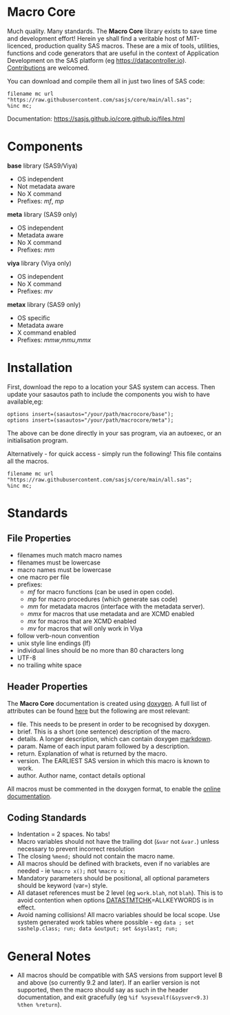 # Macro Core

Much quality. Many standards. The **Macro Core** library exists to save time and development effort! Herein ye shall find a veritable host of MIT-licenced, production quality SAS macros. These are a mix of tools, utilities, functions and code generators that are useful in the context of Application Development on the SAS platform (eg https://datacontroller.io). [Contributions](https://github.com/sasjs/core/blob/master/CONTRIBUTING.md) are welcomed.

You can download and compile them all in just two lines of SAS code:

```sas
filename mc url "https://raw.githubusercontent.com/sasjs/core/main/all.sas";
%inc mc;
```

Documentation: https://sasjs.github.io/core.github.io/files.html

# Components

**base** library (SAS9/Viya)

- OS independent
- Not metadata aware
- No X command
- Prefixes: _mf_, _mp_

**meta** library (SAS9 only)

- OS independent
- Metadata aware
- No X command
- Prefixes: _mm_

**viya** library (Viya only)

- OS independent
- No X command
- Prefixes: _mv_

**metax** library (SAS9 only)

- OS specific
- Metadata aware
- X command enabled
- Prefixes: _mmw_,_mmu_,_mmx_

# Installation

First, download the repo to a location your SAS system can access. Then update your sasautos path to include the components you wish to have available,eg:

```sas
options insert=(sasautos="/your/path/macrocore/base");
options insert=(sasautos="/your/path/macrocore/meta");
```

The above can be done directly in your sas program, via an autoexec, or an initialisation program.

Alternatively - for quick access - simply run the following! This file contains all the macros.

```sas
filename mc url "https://raw.githubusercontent.com/sasjs/core/main/all.sas";
%inc mc;
```

# Standards

## File Properties

- filenames much match macro names
- filenames must be lowercase
- macro names must be lowercase
- one macro per file
- prefixes:
  - _mf_ for macro functions (can be used in open code).
  - _mp_ for macro procedures (which generate sas code)
  - _mm_ for metadata macros (interface with the metadata server).
  - _mmx_ for macros that use metadata and are XCMD enabled
  - _mx_ for macros that are XCMD enabled
  - _mv_ for macros that will only work in Viya
- follow verb-noun convention
- unix style line endings (lf)
- individual lines should be no more than 80 characters long
- UTF-8
- no trailing white space

## Header Properties

The **Macro Core** documentation is created using [doxygen](http://www.doxygen.nl). A full list of attributes can be found [here](http://www.doxygen.nl/manual/commands.html) but the following are most relevant:

- file. This needs to be present in order to be recognised by doxygen.
- brief. This is a short (one sentence) description of the macro.
- details. A longer description, which can contain doxygen [markdown](http://www.stack.nl/~dimitri/doxygen/manual/markdown.html).
- param. Name of each input param followed by a description.
- return. Explanation of what is returned by the macro.
- version. The EARLIEST SAS version in which this macro is known to work.
- author. Author name, contact details optional

All macros must be commented in the doxygen format, to enable the [online documentation](https://sasjs.github.io/core.github.io/).

## Coding Standards

- Indentation = 2 spaces. No tabs!
- Macro variables should not have the trailing dot (`&var` not `&var.`) unless necessary to prevent incorrect resolution
- The closing `%mend;` should not contain the macro name.
- All macros should be defined with brackets, even if no variables are needed - ie `%macro x();` not `%macro x;`
- Mandatory parameters should be positional, all optional parameters should be keyword (var=) style.
- All dataset references must be 2 level (eg `work.blah`, not `blah`). This is to avoid contention when options [DATASTMTCHK](https://support.sas.com/documentation/cdl/en/lrdict/64316/HTML/default/viewer.htm#a000279064.htm)=ALLKEYWORDS is in effect.
- Avoid naming collisions! All macro variables should be local scope. Use system generated work tables where possible - eg `data ; set sashelp.class; run; data &output; set &syslast; run;`

# General Notes

- All macros should be compatible with SAS versions from support level B and above (so currently 9.2 and later). If an earlier version is not supported, then the macro should say as such in the header documentation, and exit gracefully (eg `%if %sysevalf(&sysver<9.3) %then %return`).
